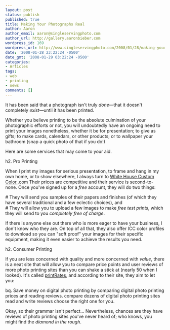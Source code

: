```yaml
---
layout: post
status: publish
published: true
title: Making Your Photographs Real
author: Aaron
author_email: aaron@singleservingphoto.com
author_url: http://gallery.aaronbieber.com
wordpress_id: 169
wordpress_url: http://www.singleservingphoto.com/2008/01/28/making-your-photographs-real/
date: '2008-01-28 23:22:24 -0500'
date_gmt: '2008-01-29 03:22:24 -0500'
categories:
- Articles
tags:
- web
- printing
- news
comments: []
---
```

It has been said that a photograph isn't truly _done_—that it doesn't
completely _exist_—until it has been printed.

Whether you believe printing to be the absolute culmination of your
photographic efforts or not, you will undoubtedly have an ongoing need
to print your images nonetheless, whether it be for presentation; to
give as gifts; to make cards, calendars, or other products; or to
wallpaper your bathroom (snap a quick photo of that if you do!)

Here are some services that may come to your aid.<span
id="more"></span><span id="more-169"></span>

h2. Pro Printing

When I print my images for serious presentation, to frame and hang in my
own home, or to show elsewhere, I always turn to [White House Custom
Color.](http://www.whcc).com Their prices are competitive and their
service is second-to-none. Once you've signed up for a _free_ account,
they will do two things:

\# They will send you samples of their papers and finishes (of which
they have several traditional and a few eclectic choices), and\
 \# They will allow you to upload a few images to make _free test
prints_, which they will send to you _completely free of charge_.

If there is anyone else out there who is more eager to have your
business, I don't know who they are. On top of all that, they also offer
ICC color profiles to download so you can "soft proof" your images for
their specific equipment, making it even easier to achieve the results
you need.

h2. Consumer Printing

If you are less concerned with quality and more concerned with
_value_, there is a neat site that will allow you to compare price
points and user reviews of more photo printing sites than you can shake
a stick at (nearly 50 when I looked). It's called
[printRates](http://www.printrates.com/), and according to their site,
they aim to let you:

bq. Save money on digital photo printing by comparing digital photo
printing prices and reading reviews. compare dozens of digital photo
printing sites read and write reviews choose the right one for you.

Okay, so their grammar isn't perfect... Nevertheless, chances are they
have reviews of photo printing sites you've never heard of; who knows,
you might find the _diamond in the rough_.

